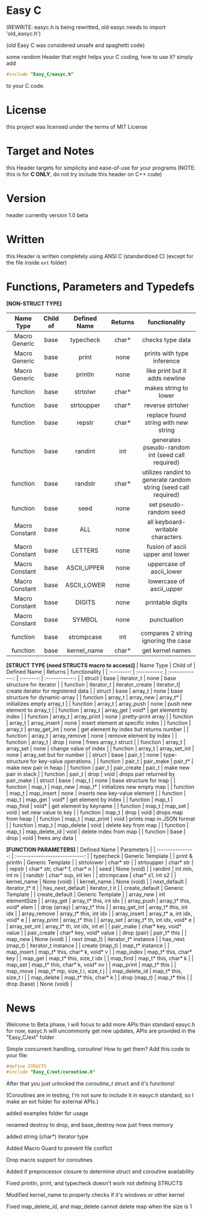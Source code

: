 # Easy C
(REWRITE: easyc.h is being rewritted, old easyc needs to import 'old_easyc.h')

(old Easy C was considered unsafe and spaghetti code)

some random Header that might helps your C coding, how to use it? simply add
```c
#include "Easy_C/easyc.h"
```
to your C code.

# License
this project was licensed under the terms of MIT License

# Target and Notes
this Header targets for simplicity and ease-of-use for your programs (NOTE: this is for **C ONLY**, do not try include this header on C++ code)

# Version
header currently version 1.0 beta

# Written
this Header is written completely using ANSI C (standardized C) (except for the file inside `ext` folder)

# Functions, Parameters and Typedefs
**[NON-STRUCT TYPE]**

| Name Type  | Child of     | Defined Name    | Returns   | functionality   |
| :--------: | :----------: | :-------------: | :-------: | :------------:  |
| Macro Generic | base      | typecheck       | char*     | checks type data |
| Macro Generic | base      | print           | none      | prints with type inference |
| Macro Generic | base      | println         | none      | like print but it adds newline |
| function   |  base        | strtolwr        | char*     | makes string to lower |
| function   |  base        | strtoupper      | char*     | reverse strtolwr |
| function   |  base        | repstr          | char*     | replace found string with new string|
| function   |  base        | randint         | int       | generates pseudo-random int (seed call required) |
| function   |  base        | randstr         | char*     | utilizes randint to generate random string  (seed call required) |
| function   | base         | seed            | none      | set pseudo-random seed |
| Macro Constant | base     | ALL             | none      | all keyboard-writable characters |
| Macro Constant | base     | LETTERS         | none      | fusion of ascii upper and lower |
| Macro Constant | base     | ASCII_UPPER     | none      | uppercase of ascii_lower |
| Macro Constant | base     | ASCII_LOWER     | none      | lowercase of ascii_upper |
| Macro Constant | base     | DIGITS          | none      | printable digits         |
| Macro Constant | base     | SYMBOL          | none      | punctuation              |
| function       | base     | strcmpcase      | int       | compares 2 string ignoring the case |
| function       | base     | kernel_name     | char*     | get kernel names |

**[STRUCT TYPE (need STRUCTS macro to access)]**
| Name Type  | Child of     | Defined Name    | Returns   | functionality   |
| :--------: | :----------: | :-------------: | :-------: | :------------:  |
| struct     | base         | iterator_t      | none      | base structure for iterator |
| function   | iterator_t   | iterator_create | iterator_t| create iterator for registered data |
| struct     | base         | array_t         | none      | base structure for dynamic-array |
| function   | array_t      | array_new       | array_t*  | initializes empty array_t |
| function   | array_t      | array_push      | none      | push new element to array_t |
| function   | array_t      | array_get       | void*     | get element by index |
| function   | array_t      | array_print     | none      | pretty-print array |
| function   | array_t      | array_insert    | none      | insert element at specific index |
| function   | array_t      | array_get_int   | none      | get element by index but returns number |
| function   | array_t      | array_remove    | none       | remove element by index |
| function   | array_t      | drop            | none       | frees array_t struct |
| function   | array_t      | array_set       | none       | change value of index |
| function   | array_t      | array_set_int   | none       | array_set but for number |
| struct     | base         | pair_t          | none       | type-structure for key-value operations.  |
| function   | pair_t       | pair_make       | pair_t*    | make new pair in heap     |
| function   | pair_t       | pair_create     | pair_t     | make new pair in stack |
| function   | pair_t       | drop            | void       | drops pair returned by pair_make    |
| struct     | base         | map_t           | none       | base structure for map |
| function   | map_t        | map_new         | map_t*     | initializes new empty map |
| function   | map_t        | map_insert      | none       | inserts new key-value element |
| function   | map_t        | map_get         | void*      | get element by index |
| function   | map_t        | map_find        | void*      | get element by keyname |
| function   | map_t        | map_set         | void       | set new value to key |
| function   | map_t        | drop            | void       | drops map from heap |
| function   | map_t        | map_print       | void       | prints map in JSON format |
| function   | map_t        | map_delete      | void       | delete key from map |
| function   | map_t        | map_delete_id   | void       | delete index from map |
| function   | base         | drop            | void       | frees any data  |

**[FUNCTION PARAMETERS]**
| Defined Name      |         Parameters             |
| :---------------: | :----------------------------: |
| typecheck         | Generic Template               |
| print & println   | Generic  Template              |
| strtolower        | char* str                      |
| strtoupper        | char* str                      |
| repstr            | char* str, char* f, char* n    |
| seed              | None (void)                    |
| randint           | int min, int m                 |
| randstr           | char* sup, int len             |
| strcmpcase        | char* s1, int s2               |
| kernel_name       | None (void)                    |
| kernel_name       | None (void)                    |
| next_default      | iterator_t* it                 |
| has_next_default  | iterator_t it                  |
| create_default    | Generic Template               |
| create_default    | Generic Template               |
| array_new         | int elementSize                |
| array_get         | array_t* this, int idx         |
| array_push        | array_t* this, void* elem      |
| drop (array)      | array_t* this                  |
| array_get_int     | array_t* this, int idx         |
| array_remove      | array_t* this, int idx         |
| array_insert      | array_t* a, int idx, void* e   |
| array_print       | array_t* this                  |
| array_set         | array_t* th, int idx, void* e  |
| array_set_int     | array_t* th, int idx, int el   |
| pair_make         | char* key, void* value         |
| pair_create       | char* key, void* value         |
| drop (pair)       | pair_t* this                   |
| map_new           | None (void)                    |
| next (map_t)      | iterator_t* instance           |
| has_next (map_t)  | iterator_t instance            |
| create (map_t)    | map_t* instance                |
| map_insert        | map_t* this, char* k, void* v  |
| map_index         | map_t* this, char* key         |
| map_get           | map_t* this, size_t idx        |
| map_find          | map_t* this, char* k           |
| map_set           | map_t* this, char* k, void* nv |
| map_print         | map_t* this                    |
| map_move          | map_t* mp, size_t i, size_t j  |
| map_delete_id     | map_t* this, size_t i          |
| map_delete        | map_t* this, char* k           |
| drop (map_t)      | map_t* this                    |
| drop (base)       | None (void)                    |


# News
Welcome to Beta phase, I will focus to add more APIs than standard easyc.h for now, easyc.h will uncommonly get new updates, APIs are provided in the "Easy_C/ext" folder


Simple concurrent handling, coroutine! How to get them? Add this code to your file:

```c
#define STRUCTS
#include "Easy_C/ext/coroutine.h"
```

After that you just unlocked the *coroutine_t* struct and it's functions!

(Coroutines are in testing, I'm not sure to include it in easyc.h standard, so I make an ext folder for external APIs.)

added examples folder for usage

renamed destroy to drop, and base_destroy now just frees memory

added string (char*) iterator type

Added Macro Guard to prevent file conflict

Drop macro support for coroutines

Added if preprocessor closure to determine struct and coroutine availability

Fixed println, print, and typecheck doesn't work not defining STRUCTS

Modified kernel_name to properly checks if it's windows or other kernel

Fixed map_delete_id, and map_delete cannot delete map when the size is 1